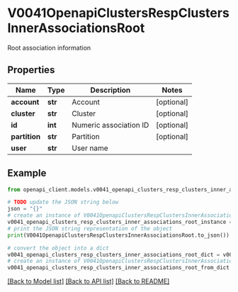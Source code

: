 # V0041OpenapiClustersRespClustersInnerAssociationsRoot

Root association information

## Properties

Name | Type | Description | Notes
------------ | ------------- | ------------- | -------------
**account** | **str** | Account | [optional] 
**cluster** | **str** | Cluster | [optional] 
**id** | **int** | Numeric association ID | [optional] 
**partition** | **str** | Partition | [optional] 
**user** | **str** | User name | 

## Example

```python
from openapi_client.models.v0041_openapi_clusters_resp_clusters_inner_associations_root import V0041OpenapiClustersRespClustersInnerAssociationsRoot

# TODO update the JSON string below
json = "{}"
# create an instance of V0041OpenapiClustersRespClustersInnerAssociationsRoot from a JSON string
v0041_openapi_clusters_resp_clusters_inner_associations_root_instance = V0041OpenapiClustersRespClustersInnerAssociationsRoot.from_json(json)
# print the JSON string representation of the object
print(V0041OpenapiClustersRespClustersInnerAssociationsRoot.to_json())

# convert the object into a dict
v0041_openapi_clusters_resp_clusters_inner_associations_root_dict = v0041_openapi_clusters_resp_clusters_inner_associations_root_instance.to_dict()
# create an instance of V0041OpenapiClustersRespClustersInnerAssociationsRoot from a dict
v0041_openapi_clusters_resp_clusters_inner_associations_root_from_dict = V0041OpenapiClustersRespClustersInnerAssociationsRoot.from_dict(v0041_openapi_clusters_resp_clusters_inner_associations_root_dict)
```
[[Back to Model list]](../README.md#documentation-for-models) [[Back to API list]](../README.md#documentation-for-api-endpoints) [[Back to README]](../README.md)


